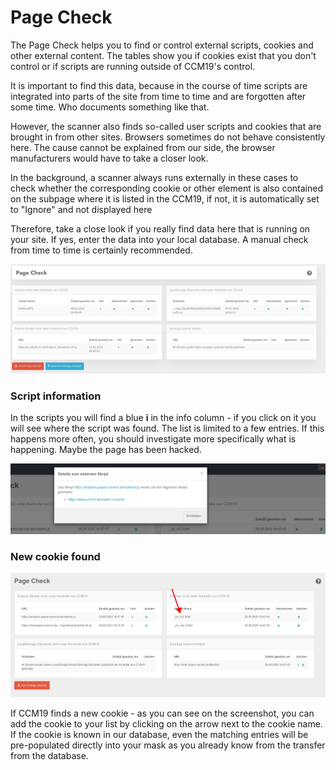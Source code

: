 # Page Check

The Page Check helps you to find or control external scripts, cookies and other external content. The tables show you if cookies exist that you don't control or if scripts are running outside of CCM19's control.

It is important to find this data, because in the course of time scripts are integrated into parts of the site from time to time and are forgotten after some time. Who documents something like that.

However, the scanner also finds so-called user scripts and cookies that are brought in from other sites. Browsers sometimes do not behave consistently here. The cause cannot be explained from our side, the browser manufacturers would have to take a closer look.

In the background, a scanner always runs externally in these cases to check whether the corresponding cookie or other element is also contained on the subpage where it is listed in the CCM19, if not, it is automatically set to "Ignore" and not displayed here 

Therefore, take a close look if you really find data here that is running on your site. If yes, enter the data into your local database. A manual check from time to time is certainly recommended.



![screenshot-1641904837285](../assets/screenshot-1641904837285.jpg)



### Script information

In the scripts you will find a blue **i** in the info column - if you click on it you will see where the script was found. The list is limited to a few entries. If this happens more often, you should investigate more specifically what is happening. Maybe the page has been hacked.

![screenshot-2020.09.29-16_49_51-CCM19 - Cookie Consent Management Software](../assets/screenshot-2020.09.29-16_49_51-CCM19%20-%20Cookie%20Consent%20Management%20Software.jpg)



### New cookie found

![screenshot-2020.09.29-16_49_51-CCM19 - Cookie Consent Management Software (1)](../assets/screenshot-2020.09.29-16_49_51-CCM19%20-%20Cookie%20Consent%20Management%20Software%20(1).jpg)

If CCM19 finds a new cookie - as you can see on the screenshot, you can add the cookie to your list by clicking on the arrow next to the cookie name. If the cookie is known in our database, even the matching entries will be pre-populated directly into your mask as you already know from the transfer from the database.
